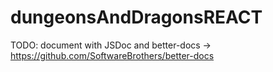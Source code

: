 # dungeonsAndDragonsREACT

TODO: document with JSDoc and better-docs -> https://github.com/SoftwareBrothers/better-docs
